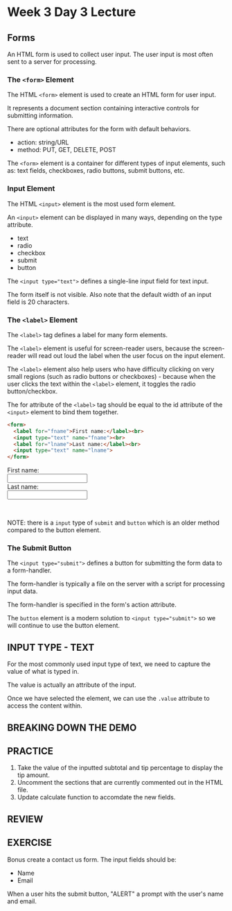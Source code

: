 # Week 3 Day 3 Lecture
## Forms

An HTML form is used to collect user input. The user input is most often sent to a server for processing.

### The `<form>` Element

The HTML `<form>` element is used to create an HTML form for user input. 

It represents a document section containing interactive controls for submitting information.

There are optional attributes for the form with default behaviors.

- action: string/URL
- method: PUT, GET, DELETE, POST

The `<form>` element is a container for different types of input elements, such as: text fields, checkboxes, radio buttons, submit buttons, etc.

### Input Element

The HTML `<input>` element is the most used form element.

An `<input>` element can be displayed in many ways, depending on the type attribute.

- text
- radio
- checkbox
- submit
- button

The `<input type="text">` defines a single-line input field for text input.

The form itself is not visible. Also note that the default width of an input field is 20 characters.

### The `<label>` Element

The `<label>` tag defines a label for many form elements.

The `<label>` element is useful for screen-reader users, because the screen-reader will read out loud the label when the user focus on the input element.

The `<label>` element also help users who have difficulty clicking on very small regions (such as radio buttons or checkboxes) - because when the user clicks the text within the `<label>` element, it toggles the radio button/checkbox.

The for attribute of the `<label>` tag should be equal to the id attribute of the `<input>` element to bind them together.

```html
<form>
  <label for="fname">First name:</label><br>
  <input type="text" name="fname"><br>
  <label for="lname">Last name:</label><br>
  <input type="text" name="lname">
</form>
```

<form>
  <label for="fname">First name:</label><br>
  <input type="text" name="fname"><br>
  <label for="lname">Last name:</label><br>
  <input type="text" name="lname">
</form>

<br>

NOTE: there is a `input` type of `submit` and `button` which is an older method compared to the button element.
### The Submit Button

The `<input type="submit">` defines a button for submitting the form data to a form-handler.

The form-handler is typically a file on the server with a script for processing input data.

The form-handler is specified in the form's action attribute.

The `button` element is a modern solution to `<input type="submit">` so we will continue to use the button element.

## INPUT TYPE - TEXT

For the most commonly used input type of text, we need to capture the value of what is typed in.

The value is actually an attribute of the input.

Once we have selected the element, we can use the `.value` attribute to access the content within.
## BREAKING DOWN THE DEMO

## PRACTICE

1. Take the value of the inputted subtotal and tip percentage to display the tip amount.
2. Uncomment the sections that are currently commented out in the HTML file.
3. Update calculate function to accomdate the new fields.

## REVIEW

## EXERCISE

Bonus
create a contact us form.
The input fields should be:
- Name
- Email

When a user hits the submit button, "ALERT" a prompt with the user's name and email.

